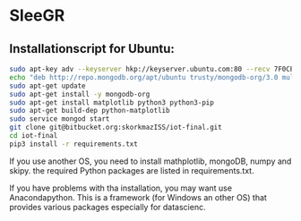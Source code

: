 # SleeGR

Installationscript for Ubuntu:
------------------------------

```bash
sudo apt-key adv --keyserver hkp://keyserver.ubuntu.com:80 --recv 7F0CEB10
echo "deb http://repo.mongodb.org/apt/ubuntu trusty/mongodb-org/3.0 multiverse" | sudo tee /etc/apt/sources.list.d/mongodb-org-3.0.list
sudo apt-get update
sudo apt-get install -y mongodb-org
sudo apt-get install matplotlib python3 python3-pip
sudo apt-get build-dep python-matplotlib
sudo service mongod start
git clone git@bitbucket.org:skorkmazISS/iot-final.git
cd iot-final
pip3 install -r requirements.txt

```

If you use another OS, you need to install 
mathplotlib, mongoDB, numpy and skipy.
the required Python packages are listed in requirements.txt.

If you have problems with tha installation, you may want use Anacondapython. This is a framework (for Windows an other OS)
that provides various packages especially for datascienc.
